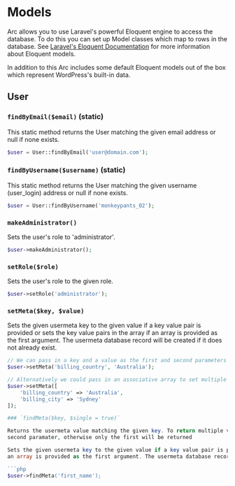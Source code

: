 # Models

Arc allows you to use Laravel's powerful Eloquent engine to access the database. To do this you can set up Model classes
which map to rows in the database. See [Laravel's Eloquent Documentation](https://laravel.com/docs/master/eloquent) for
more information about Eloquent models. 

In addition to this Arc includes some default Eloquent models out of the box which represent WordPress's built-in data.

## User

### `findByEmail($email)` (static)

This static method returns the User matching the given email address or null if none exists.

```php
$user = User::findByEmail('user@domain.com');
```

### `findByUsername($username)` (static)

This static method returns the User matching the given username (user_login) address or null if none exists.

```php
$user = User::findByUsername('monkeypants_02');
```

### `makeAdministrator()`

Sets the user's role to 'administrator'.

```php
$user->makeAdministrator();
```

### `setRole($role)`

Sets the user's role to the given role.

```php
$user->setRole('administrator');
```

### `setMeta($key, $value)`

Sets the given usermeta key to the given value if a key value pair is provided or sets the key value pairs in the array if
an array is provided as the first argument. The usermeta database record will be created if it does not already exist.

```php
// We can pass in a key and a value as the first and second parameters
$user->setMeta('billing_country', 'Australia');
```
```php
// Alternatively we could pass in an associative array to set multiple key value pairs at once
$user->setMeta([
    'billing_country' => 'Australia',
    'billing_city' => 'Sydney'
]);

### `findMeta($key, $single = true)`

Returns the usermeta value matching the given key. To return multiple values if they are avaiable pass false as the
second paramater, otherwise only the first will be returned

Sets the given usermeta key to the given value if a key value pair is provided or sets the key value pairs in the array if
an array is provided as the first argument. The usermeta database record will be created if it does not already exist.

```php
$user->findMeta('first_name');
```
